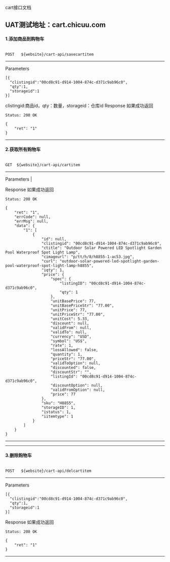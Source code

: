 cart接口文档

UAT测试地址：cart.chicuu.com
---------
#### 1.添加商品到购物车
```

POST   ${website}/cart-api/savecartitem
```

-----
 Parameters

```
[{
  "clistingid":"00cd8c91-d914-1004-874c-d371c9ab96c0",
  "qty":1,
  "storageid":1
}]

```
clistingid:商品id，qty：数量，storageid：仓库id
 Response  如果成功返回

```
Status: 200 OK
```
```
{
    "ret": "1"
}
```
------------------------------------------------
#### 2.获取所有购物车
```

GET  ${website}/cart-api/cartitem
```

-----
 Parameters
           |


 Response  如果成功返回

```
Status: 200 OK
```
```
{
    "ret": "1",
    "errCode": null,
    "errMsg": null,
    "data": {
        "1": [
            {
                "id": null,
                "clistingid": "00cd8c91-d914-1004-874c-d371c9ab96c0",
                "ctitle": "Outdoor Solar Powered LED Spotlight Garden Pool Waterproof Spot Light Lamp",
                "cimageurl": "p/tt/h/8/h8855-1-ac53.jpg",
                "curl": "outdoor-solar-powered-led-spotlight-garden-pool-waterproof-spot-light-lamp-h8855",
                "iqty": 1,
                "price": {
                    "spec": {
                        "listingID": "00cd8c91-d914-1004-874c-d371c9ab96c0",
                        "qty": 1
                    },
                    "unitBasePrice": 77,
                    "unitBasePriceStr": "77.00",
                    "unitPrice": 77,
                    "unitPriceStr": "77.00",
                    "unitCost": 5.33,
                    "discount": null,
                    "validFrom": null,
                    "validTo": null,
                    "currency": "USD",
                    "symbol": "US$",
                    "rate": 1,
                    "lossAllowed": false,
                    "quantity": 1,
                    "priceStr": "77.00",
                    "validToOption": null,
                    "discounted": false,
                    "discountStr": "",
                    "listingId": "00cd8c91-d914-1004-874c-d371c9ab96c0",
                    "discountOption": null,
                    "validFromOption": null,
                    "price": 77
                },
                "sku": "H8855",
                "storageID": 1,
                "istatus": 1,
                "iitemtype": 1
            }
        ]
    }
}
```
------------------------------------------------

------------------------------------------------
#### 3.删除购物车
```

POST   ${website}/cart-api/delcartitem
```

-----
 Parameters
```
[{
  "clistingid":"00cd8c91-d914-1004-874c-d371c9ab96c0",
  "qty":1,
  "storageid":1
}]

```


 Response  如果成功返回

```
Status: 200 OK
```
```
{
    "ret": "1"
}
```
------------------------------------------------

